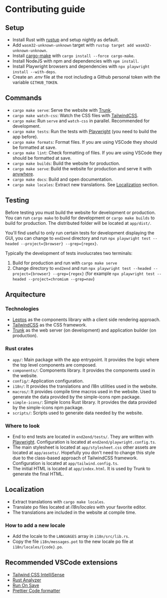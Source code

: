 # Contributing guide

## Setup

- Install Rust with [rustup](https://rustup.rs/) and setup nightly as default.
- Add `wasm32-unknown-unknown` target with `rustup target add wasm32-unknown-unknown`.
- Install [cargo-make](https://sagiegurari.github.io/cargo-make/) with `cargo install --force cargo-make`.
- Install NodeJS with npm and dependencies with `npm install`.
- Install Playwright browsers and dependencies with `npx playwright install --with-deps`.
- Create an _.env_ file at the root including a Github personal token with the variable `GITHUB_TOKEN`.

## Commands

- `cargo make serve`: Serve the website with [Trunk](https://trunkrs.dev/).
- `cargo make watch-css`: Watch the CSS files with [TailwindCSS](https://tailwindcss.com/).
- `cargo make`: Run `serve` and `watch-css` in parallel. Recommended for development.
- `cargo make tests`: Run the tests with [Playwright](https://playwright.dev/) (you need to build the app before).
- `cargo make formats`: Format files. If you are using VSCode they should be formatted at save.
- `cargo make lint`: Check formatting of files. If you are using VSCode they should be formatted at save.
- `cargo make builds`: Build the website for production.
- `cargo make serve`: Build the website for production and serve it with [anywhere](https://www.npmjs.com/package/anywhere).
- `cargo make docs`: Build and open documentation.
- `cargo make locales`: Extract new translations. See [Localization](#localization) section.

## Testing

Before testing you must build the website for development or production. You can run `cargo make` to build for development or `cargo make builds` to build for production. The distributed folder will be located at `app/dist/`.

You'll find useful to only run certain tests for development displaying the GUI, you can change to `end2end` directory and run `npx playwright test --headed --project={browser} --grep={regex}`.

Typically the development of tests involucrates two terminals:

1. Build for production and run with `cargo make serve`
1. Change directory to `end2end` and run `npx playwright test --headed --project={browser} --grep={regex}` (for example `npx playwright test --headed --project=chromium --grep=nav`)

## Arquitecture

### Technologies

- [Leptos](https://docs.rs/leptos) as the components library with a client side rendering approach.
- [TailwindCSS](https://tailwindcss.com/) as the CSS framework.
- [Trunk](https://trunkrs.dev/) as the web server (on development) and application builder (on production).

### Rust crates

- `app/`: Main package with the app entrypoint. It provides the logic where the top level components are composed.
- `components/`: Components library. It provides the components used in the website.
- `config/`: Application configuration.
- `i18n/`: It provides the translations and i18n utilities used in the website.
- `macros/`: It provides compile time macros used in the website. Used to generate the data provided by the simple-icons npm package.
- `simple-icons/`: Simple Icons Rust library. It provides the data provided by the simple-icons npm package.
- `scripts/`: Scripts used to generate data needed by the website.

### Where to look

- End to end tests are located in `end2end/tests/`. They are written with [Playwright](https://playwright.dev/). Configuration is located at `end2end/playwright.config.ts`.
- The main stylesheet is located at `app/stylesheet.css` other assets are located at `app/assets/`. Hopefully you don't need to change this style due to the class-based approach of TailwindCSS framework. Configuration is located at `app/tailwind.config.ts`.
- The initial HTML is located at `app/index.html`. It is used by Trunk to generate the final HTML.

## Localization

- Extract translations with `cargo make locales`.
- Translate po files located at _i18n/locales_ with your favorite editor.
- The translations are included in the website at compile time.

### How to add a new locale

- Add the locale to the `LANGUAGES` array in `i18n/src/lib.rs`.
- Copy the file `i18n/messages.pot` to the new locale po file at `i18n/locales/{code}.po`.

## Recommended VSCode extensions

- [Tailwind CSS IntelliSense](https://marketplace.visualstudio.com/items?itemName=bradlc.vscode-tailwindcss)
- [Rust Analyzer](https://marketplace.visualstudio.com/items?itemName=matklad.rust-analyzer)
- [Run On Save](https://marketplace.visualstudio.com/items?itemName=emeraldwalk.RunOnSave)
- [Prettier Code formatter](https://marketplace.visualstudio.com/items?itemName=esbenp.prettier-vscode)
